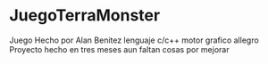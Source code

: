 # JuegoTerraMonster
Juego Hecho por Alan Benitez lenguaje c/c++ motor grafico allegro
Proyecto hecho en tres meses aun faltan cosas por mejorar
